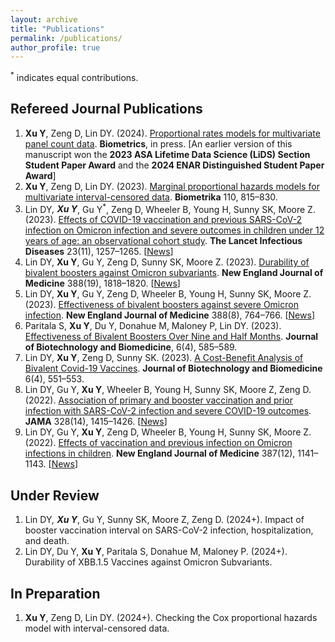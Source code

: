 ```yaml
---
layout: archive
title: "Publications"
permalink: /publications/
author_profile: true
---
```


<sup>*</sup> indicates equal contributions.

## Refereed Journal Publications
1. **Xu Y**, Zeng D, Lin DY. (2024). [Proportional rates models for multivariate panel count data](https://academic.oup.com/biometrics/article/80/1/ujad011/7595108). **Biometrics**, in press. [An earlier version of this manuscript won the **2023 ASA Lifetime Data Science (LiDS) Section Student Paper Award** and the **2024 ENAR Distinguished Student Paper Award**]
2. **Xu Y**, Zeng D, Lin DY. (2023). [Marginal proportional hazards models for multivariate interval-censored data](https://academic.oup.com/biomet/article-abstract/110/3/815/6794202). **Biometrika** 110, 815–830.
3. Lin DY<sup>*</sup>, **Xu Y**<sup>*</sup>, Gu Y<sup>*</sup>, Zeng D, Wheeler B, Young H, Sunny SK, Moore Z. (2023). [Effects of COVID-19 vaccination and previous SARS-CoV-2 infection on Omicron infection and severe outcomes in children under 12 years of age: an observational cohort study](https://www.thelancet.com/journals/laninf/article/PIIS1473-3099(23)00272-4/fulltext). **The Lancet Infectious Diseases** 23(11), 1257–1265. \[[News](https://www.altmetric.com/details/150195124/news?src=bookmarklet)\]
4. Lin DY, **Xu Y**, Gu Y, Zeng D, Sunny SK, Moore Z. (2023). [Durability of bivalent boosters against Omicron subvariants](https://www.nejm.org/doi/full/10.1056/NEJMc2302462). **New England Journal of Medicine** 388(19), 1818–1820. \[[News](https://www.altmetric.com/details/145643558/news?src=bookmarklet)\]
5. Lin DY, **Xu Y**, Gu Y, Zeng D, Wheeler B, Young H, Sunny SK, Moore Z. (2023). [Effectiveness of bivalent boosters against severe Omicron infection](https://www.nejm.org/doi/full/10.1056/NEJMc2215471). **New England Journal of Medicine** 388(8), 764–766. \[[News](https://www.altmetric.com/details/141787740/news?src=bookmarklet)\]
6. Paritala S, **Xu Y**, Du Y, Donahue M, Maloney P, Lin DY. (2023). [Effectiveness of Bivalent Boosters Over Nine and Half Months](https://www.fortunejournals.com/articles/effectiveness-of-bivalent-boosters-over-nine-and-half-months.html). **Journal of Biotechnology and Biomedicine**, 6(4), 585–589.
7. Lin DY, **Xu Y**, Zeng D, Sunny SK. (2023). [A Cost-Benefit Analysis of Bivalent Covid-19 Vaccines](https://www.fortunejournals.com/articles/a-costbenefit-analysis-of-bivalent-covid19-vaccines.html). **Journal of Biotechnology and Biomedicine** 6(4), 551–553.
8. Lin DY, Gu Y, **Xu Y**, Wheeler B, Young H, Sunny SK, Moore Z, Zeng D. (2022). [Association of primary and booster vaccination and prior infection with SARS-CoV-2 infection and severe COVID-19 outcomes](https://jamanetwork.com/journals/jama/article-abstract/2796893). **JAMA** 328(14), 1415–1426. \[[News](https://www.altmetric.com/details/136446237/news?src=bookmarklet)\]
9. Lin DY, Gu Y, **Xu Y**, Zeng D, Wheeler B, Young H, Sunny SK, Moore Z. (2022). [Effects of vaccination and previous infection on Omicron infections in children](https://www.nejm.org/doi/full/10.1056/NEJMc2209371). **New England Journal of Medicine** 387(12), 1141–1143. \[[News](https://www.altmetric.com/details/135646402/news?src=bookmarklet)\]

## Under Review
1. Lin DY<sup>*</sup>, **Xu Y**<sup>*</sup>, Gu Y, Sunny SK, Moore Z, Zeng D. (2024+). Impact of booster vaccination interval on SARS-CoV-2 infection, hospitalization, and death.
2. Lin DY, Du Y, **Xu Y**, Paritala S, Donahue M, Maloney P. (2024+). Durability of XBB.1.5 Vaccines against Omicron Subvariants.

## In Preparation
1. **Xu Y**, Zeng D, Lin DY. (2024+). Checking the Cox proportional hazards model with interval-censored data.
